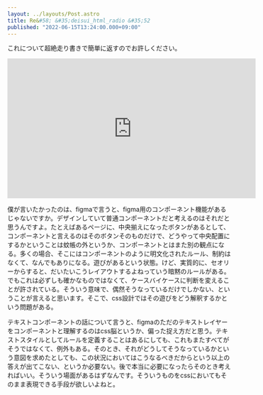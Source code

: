 ```yaml
---
layout: ../layouts/Post.astro
title: Re&#58; &#35;deisui_html_radio &#35;52
published: "2022-06-15T13:24:00.000+09:00"
---
```


これについて超絶走り書きで簡単に返すのでお許しください。

<iframe width="560" height="315" src="https://www.youtube.com/embed/DxoANgf4Oto?start=449" title="YouTube video player" frameborder="0" allow="accelerometer; autoplay; clipboard-write; encrypted-media; gyroscope; picture-in-picture" allowfullscreen></iframe>

僕が言いたかったのは、figmaで言うと、figma用のコンポーネント機能があるじゃないですか。デザインしていて普通コンポーネントだと考えるのはそれだと思うんですよ。たとえばあるページに、中央揃えになったボタンがあるとして、コンポーネントと言えるのはそのボタンそのものだけで、どうやって中央配置にするかということは蚊帳の外というか、コンポーネントとはまた別の観点になる。多くの場合、そこにはコンポーネントのように明文化されたルール、制約はなくて、なんでもありになる。遊びがあるという状態。けど、実質的に、セオリーからすると、だいたいこうレイアウトするよねっていう暗黙のルールがある。でもこれは必ずしも確かなものではなくて、ケースバイケースに判断を変えることが許されている。そういう意味で、偶然そうなっているだけでしかない、ということが言えると思います。そこで、css設計ではその遊びをどう解釈するかという問題がある。

テキストコンポーネントの話について言うと、figmaのただのテキストレイヤーをコンポーネントと理解するのはcss脳というか、偏った捉え方だと思う。テキストスタイルとしてルールを定義することはあるにしても、これもまたすべてがそうではなくて、例外もある。そのとき、それがどうしてそうなっているかという意図を求めたとしても、この状況においてはこうなるべきだからという以上の答えが出てこない、というか必要ない。後で本当に必要になったらそのとき考えればいい。そういう場面があるはずなんです。そういうものをcssにおいてもそのまま表現できる手段が欲しいよねと。
